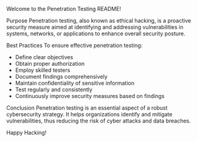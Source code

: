 Welcome to the Penetration Testing README!

Purpose
Penetration testing, also known as ethical hacking, is a proactive security measure aimed at identifying and addressing vulnerabilities in systems, networks, or applications to enhance overall security posture.


Best Practices
To ensure effective penetration testing:
- Define clear objectives
- Obtain proper authorization
- Employ skilled testers
- Document findings comprehensively
- Maintain confidentiality of sensitive information
- Test regularly and consistently
- Continuously improve security measures based on findings



Conclusion
Penetration testing is an essential aspect of a robust cybersecurity strategy. It helps organizations identify and mitigate vulnerabilities, thus reducing the risk of cyber attacks and data breaches.

Happy Hacking!
